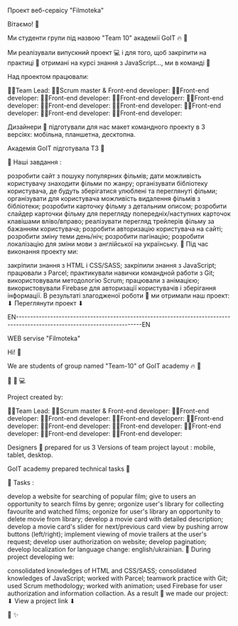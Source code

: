 Проект веб-сервісу "Filmoteka"

Вітаємо! 🤗

Ми студенти групи під назвою "Team 10" академії GоIT 🔥 🚀

Ми реалізували випускний проект 💻 і для того, щоб закріпити на практиці 📌 отримані на курсі знання з JavaScript..., ми в команді 🤝 

Над проектом працювали:

👨‍🎓Team Lead: 
👨‍🎓Scrum master & Front-end developer: 
👨‍🎓Front-end developer: 
👨‍🎓Front-end developer: 
👨‍🎓Front-end developerr: 
👨‍🎓Front-end developer: 
👨‍🎓Front-end developer: 
👨‍🎓Front-end developer: 
👨‍🎓Front-end developer: 
👨‍🎓Front-end developer: 
👨‍🎓Front-end developer: 

Дизайнери 🎨 підготували для нас макет командного проекту в 3 версіях: мобільна, планшетна, десктопна.

Академія GoIT підготувала ТЗ 📖

🏁 Наші завдання :

розробити сайт з пошуку популярних фільмів;
дати можливість користувачу знаходити фільми по жанру;
організувати бібліотеку користувача, де будуть зберігатися улюблені та переглянуті фільми;
організувати для користувача можливість видалення фільмів з бібліотеки;
розробити карточку фільму з детальним описом;
розробити слайдер карточки фільму для перегляду попередніх/наступних карточок клавішами вліво/вправо;
реалізувати перегляд трейлерів фільму за бажанням користувача;
розробити авторизацію користувача на сайті;
розробити зміну теми день/ніч;
розробити пагінацію;
розробити локалізацію для зміни мови з англійської на українську.
🔨 Під час виконання проекту ми:

закріпили знання з HTML і CSS/SASS;
закріпили знання з JavaScript;
працювали з Parcel;
практикували навички командной работи з Git;
використовували методологію Scrum;
працювали з анімацією;
використовували Firebase для авторизації користувачів і зберігання інформації.
В результаті злагодженої роботи 🤝 ми отримали наш проект: ⬇ Переглянути проект ⬇


EN--------------------------------------------------------------------------------------------------------------------------EN

WEB servise "Filmoteka"

Hi! 🤗

We are students of group named "Team-10" of GоIT academy 🔥 🚀

📌 🤝  💻

Project created by:

👨‍🎓Team Lead:
👨‍🎓Scrum master & Front-end developer:
👨‍🎓Front-end developer:
👨‍🎓Front-end developer:
👨‍🎓Front-end developerr:
👨‍🎓Front-end developer:
👨‍🎓Front-end developer:
👨‍🎓Front-end developer:
👨‍🎓Front-end developer:
👨‍🎓Front-end developer:
👨‍🎓Front-end developer:

Designers 🎨 prepared for us 3 Versions of team project layout : mobile, tablet, desktop.

GoIT academy prepared technical tasks 📖

🏁 Tasks :

develop a website for searching of popular film;
give to users an opportunity to search films by genre;
orgonize user's library for collecting favourite and watched films;
orgonize for user's library an opportunity to delete movie from library;
develop a movie card with detailed description;
develop a movie card's slider for next/previous card view by pushing arrow buttons (left/right);
implement viewing of movie trailers at the user's request;
develop user authorization on website;
develop pagination;
develop localization for language change: english/ukrainian.
🔨 During project developing we:

consolidated knowledges of HTML and CSS/SASS;
consolidated knowledges of JavaScript;
worked with Parcel;
teamwork practice with Git;
used Scrum methodology;
worked with animation;
used Firebase for user authorization and information collaction.
As a result 🤝 we made our project: ⬇ View a project link ⬇

💠  ✨
